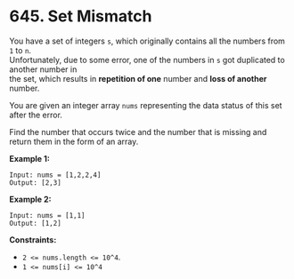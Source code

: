 # 645. Set Mismatch

You have a set of integers `s`, which originally contains all the numbers from `1` to `n`.  
Unfortunately, due to some error, one of the numbers in `s` got duplicated to another number in  
the set, which results in **repetition of one** number and **loss of another** number.

You are given an integer array `nums` representing the data status of this set after the error.

Find the number that occurs twice and the number that is missing and return them in the form of an array.

**Example 1:**

    Input: nums = [1,2,2,4]
    Output: [2,3]

**Example 2:**

    Input: nums = [1,1]
    Output: [1,2]

**Constraints:**

- `2 <= nums.length <= 10^4`.
- `1 <= nums[i] <= 10^4`

